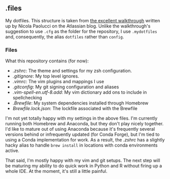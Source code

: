 ## .files
My dotfiles. This structure is taken from [the excellent
walkthrough](https://www.atlassian.com/git/tutorials/dotfiles) written 
up by Nicola Paolucci on the Atlassian blog. Unlike the walkthrough's
suggestion to use `.cfg` as the folder for the repository, I use 
`.mydotfiles` and, consequently, the alias `dotfiles` rather than `config`.

### Files

What this repository contains (for now):

- *.zshrc*: The theme and settings for my zsh configuration.
- *.gitignore*: My top level ignores.
- *.vimrc*: The vim plugins and mappings I use
- *.gitconfig*: My git signing configuration and aliases
- *.vim-spell-en.utf-8.add*: My vim dictionary add ons to include in
  spellchecking
- *.Brewfile*: My system dependencies installed through Homebrew
- *Brewfile.lock.json*: The lockfile associated with the Brewfile

I'm not yet totally happy with my settings in the above files. I'm currently 
running both Homebrew and Anaconda, but they don't play nicely together. I'd 
like to mature out of using Anaconda because it's frequently several versions 
behind or infrequently updated (for Conda Forge), but I'm tied to using 
a Conda implementation for work. As a result, the _.zshrc_ has a slightly 
hacky alias to handle `brew install` in locations with conda environments 
active.

That said, I'm mostly happy with my vim and git setups. The next step will be 
maturing my ability to do quick work in Python and R without firing up a whole 
IDE. At the moment, it's still a little painful.
